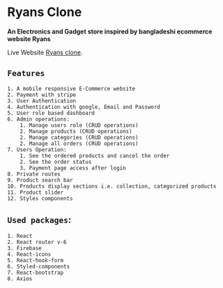 # Ryans Clone
**An Electronics and Gadget store inspired by bangladeshi ecommerce website Ryans**

Live Website [Ryans clone](https://github.com/facebook/create-react-app).

## `Features`
    
    1. A mobile responsive E-Commerce website
    2. Payment with stripe
    3. User Authentication
    4. Authentication with google, Email and Password
    5. User role based dashboard
    6. Admin operations:
        1. Manage users role (CRUD operations)
        2. Manage products (CRUD operations)
        2. Manage categories (CRUD operations)
        2. Manage all orders (CRUD operations)
    7. Users Operation:
        1. See the ordered products and cancel the order
        2. See the order status
        3. Payment page access after login
    8. Private routes
    9. Product search bar
    10. Products display sections i.e. collection, categorized products
    11. Product slider
    12. Styles components
    
## `Used packages`:
    1. React
    2. React router v-6
    3. Firebase
    4. React-icons
    5. React-hook-form
    6. Styled-components
    7. React-bootstrap
    8. Axios


